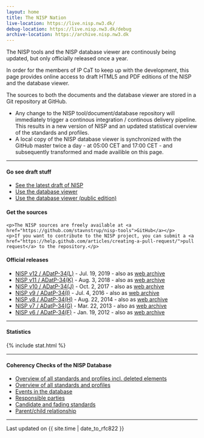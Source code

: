 ```yaml
---
layout: home
title: The NISP Nation
live-location: https://live.nisp.nw3.dk/
debug-location: https://live.nisp.nw3.dk/debug
archive-location: https://archive.nisp.nw3.dk
---
```


The NISP tools and the NISP database viewer are continously being updated, but only officially released once a year.

In order for the members of IP CaT to keep up with the development, this page provides online access to draft HTML5 and PDF editions of the NISP and the database viewer.

The sources to both the documents and the database viewer are stored in a Git repository at GitHub.

* Any change to the NISP tool/document/database repository will immediately trigger a continous integration / continous delivery pipeline. This results in a new version of NISP and an updated statistical overview of the standards and profiles.
* A local copy of the NISP database viewer is synchronized with the GitHub master twice a day - at 05:00 CET and 17:00 CET - and subsequently transformed and made availible on this page.

<hr />

<div class="link-box">

  <div class="quick-links">
    <h4>Go see draft stuff</h4>
    <ul class="daily">
      <li><a href="{{ page.live-location }}">See the latest draft of NISP</a></li>
      <li><a href="http://noswg.nw3.dk/thenispnation/dailyviewer/">Use the database viewer</a></li>
      <li><a href="http://noswg.nw3.dk/thenispnation/dailyviewer.public/">Use the database viewer (public edition)</a></li>
    </ul>

  </div>

  <div class="git-links">
    <h4>Get the sources</h4>

    <p>The NISP sources are freely available at <a href="https://github.com/stavnstrup/nisp-tools">GitHub</a></p>
    <p>If you want to contribute to the NISP project, you can submit a <a href="https://help.github.com/articles/creating-a-pull-request/">pull request</a> to the repository.</p>
  </div>
</div>

<h4>Official releases</h4>
<ul>
  <li><a href="{{ page.archive-location}}/nisp-12.0/">NISP v12 / ADatP-34(L)</a> -
  Jul. 19, 2019  - also as <a href="{{ page.archive-location}}/nisp-web-12.0-release.zip">web archive</a></li>
  <li><a href="{{ page.archive-location}}/nisp-11.0/">NISP v11 / ADatP-34(K)</a> -
  Aug. 3, 2018  - also as <a href="{{ page.archive-location}}/nisp-web-11.0-release.zip">web archive</a></li>
  <li><a href="{{ page.archive-location}}/nisp-10.0/">NISP v10 / ADatP-34(J)</a> -
  Oct. 2, 2017  - also as <a href="{{ page.archive-location}}/nisp-web-10.0-release.zip">web archive</a></li>
  <li><a href="{{ page.archive-location}}/nisp-9.0/">NISP v9 / ADatP-34(I)</a> -
  Jul. 4, 2016 - also as <a href="{{ page.archive-location}}/nisp-web-9.0-release.zip">web archive</a></li>
  <li><a href="{{ page.archive-location}}/nisp-8.0/">NISP v8 / ADatP-34(H)</a> -
  Aug. 22, 2014  - also as <a href="{{ page.archive-location}}/nisp-web-8.0-release.zip">web archive</a></li>
  <li><a href="{{ page.archive-location}}/nisp-7.0/">NISP v7 / ADatP-34(G)</a> -
  Mar. 22, 2013 - also as <a href="{{ page.archive-location}}/nisp-web-7.0-release.zip">web archive</a></li>
  <li><a href="{{ page.archive-location}}/nisp-6.0/">NISP v6 / ADatP-34(F)</a> -
  Jan. 19, 2012 - also as <a href="{{ page.archive-location}}/nisp-web-6.0-release.zip">web archive</a></li>
</ul>

<hr/>

#### Statistics
 
{% include stat.html %}

<hr />

#### Coherency Checks of the NISP Database

* [Overview of all standards and profiles incl. deleted elements]({{page.debug-location}}/overview.html)
* [Overview of all standards and profiles]({{page.debug-location}}/current.html)
* [Events in the database]({{page.debug-location}}/dates.html)
* [Responsible parties]({{page.debug-location}}/responsibleparties.html)
* [Candidate and fading standards]({{page.debug-location}}/upcoming.html)
* [Parent/child relationship]({{page.debug-location}}/family.html)

<!--
* [Overview of all standards and profiles](/debug/overview.html)
* [Events in the database](/debug/dates.html)
-->

<hr />

<div class="footer">
  <p>Last updated on {{ site.time | date_to_rfc822 }}</p>
</div>
